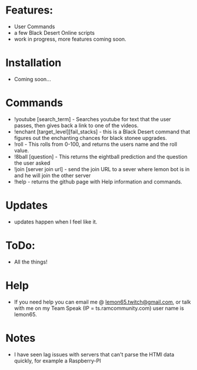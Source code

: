 # Features:
   * User Commands
   * a few Black Desert Online scripts
   * work in progress, more features coming soon. 

# Installation
   * Coming soon...

# Commands
   * !youtube [search_term] - Searches youtube for text that the user passes, then gives back a link to one of the videos.
   * !enchant [target_level][fail_stacks] - this is a Black Desert command that figures out the enchanting chances for black stonee upgrades.  
   * !roll - This rolls from 0-100, and returns the users name and the roll value. 
   * !8ball [question] - This returns the eightball prediction and the question the user asked
   * !join [server join url] - send the join URL to a sever where lemon bot is in and he will join the other server
   * !help - returns the github page with Help information and commands.  

# Updates
  * updates happen when I feel like it. 

# ToDo:
  * All the things!

# Help
  * If you need help you can email me @ lemon65.twitch@gmail.com, or talk with me on my Team Speak
    (IP = ts.ramcommunity.com) user name is lemon65. 

# Notes
  * I have seen lag issues with servers that can't parse the HTMl data quickly, for example a Raspberry-PI
